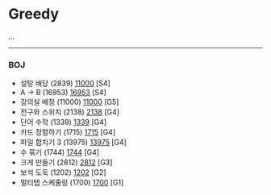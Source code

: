 # Greedy

...

------------

### BOJ
- 설탕 배당 (2839) [11000](https://github.com/KyumKyum/Algorithm_Study/blob/main/Greedy/2839.cpp) [S4]
- A -> B (16953) [16953](https://github.com/KyumKyum/Algorithm_Study/blob/main/Greedy/16953.cpp) [S4]
- 강의실 배정 (11000) [11000](https://github.com/KyumKyum/Algorithm_Study/blob/main/Greedy/11000.cpp) [G5]
- 전구와 스위치 (2138) [2138](https://github.com/KyumKyum/Algorithm_Study/blob/main/Greedy/2138.kt) [G4]
- 단어 수학 (1339) [1339](https://github.com/KyumKyum/Algorithm_Study/blob/main/Greedy/1339.cpp) [G4]
- 카드 정렬하기 (1715) [1715](https://github.com/KyumKyum/Algorithm_Study/blob/main/Greedy/1715.cpp) [G4]
- 파일 합치기 3 (13975) [13975](https://github.com/KyumKyum/Algorithm_Study/blob/main/Greedy/13975.cpp) [G4]
- 수 묶기 (1744) [1744](https://github.com/KyumKyum/Algorithm_Study/blob/main/Greedy/1744.cpp) [G4]
- 크게 만들기 (2812) [2812](https://github.com/KyumKyum/Algorithm_Study/blob/main/Greedy/2812.cpp) [G3]
- 보석 도둑 (1202) [1202](https://github.com/KyumKyum/Algorithm_Study/blob/main/Greedy/1202.cpp) [G2]
- 멀티탭 스케줄링 (1700) [1700](https://github.com/KyumKyum/Algorithm_Study/blob/main/Greedy/1700.cpp) [G1]
